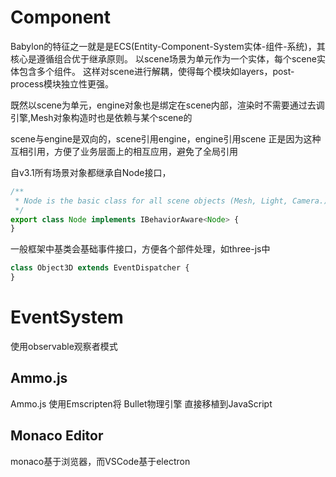 # Component

Babylon的特征之一就是是ECS(Entity-Component-System实体-组件-系统)，其核心是遵循组合优于继承原则。
以scene场景为单元作为一个实体，每个scene实体包含多个组件。
这样对scene进行解耦，使得每个模块如layers，post-process模块独立性更强。

既然以scene为单元，engine对象也是绑定在scene内部，渲染时不需要通过去调引擎,Mesh对象构造时也是依赖与某个scene的

scene与engine是双向的，scene引用engine，engine引用scene
正是因为这种互相引用，方便了业务层面上的相互应用，避免了全局引用

自v3.1所有场景对象都继承自Node接口，
```js
/**
 * Node is the basic class for all scene objects (Mesh, Light, Camera.)
 */
export class Node implements IBehaviorAware<Node> {
}
```
一般框架中基类会基础事件接口，方便各个部件处理，如three-js中
```js
class Object3D extends EventDispatcher {
}
```

# EventSystem

使用observable观察者模式

## Ammo.js

Ammo.js 使用Emscripten将 Bullet物理引擎 直接移植到JavaScript

## Monaco Editor

monaco基于浏览器，而VSCode基于electron